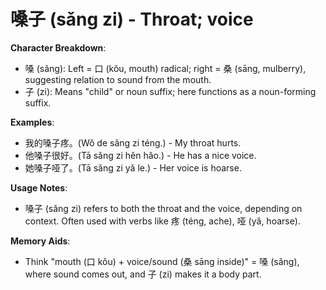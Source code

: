 # **嗓子 (sǎng zi) - Throat; voice**

**Character Breakdown**:  
- 嗓 (sǎng): Left = 口 (kǒu, mouth) radical; right = 桑 (sāng, mulberry), suggesting relation to sound from the mouth.  
- 子 (zi): Means "child" or noun suffix; here functions as a noun-forming suffix.

**Examples**:  
- 我的嗓子疼。(Wǒ de sǎng zi téng.) - My throat hurts.  
- 他嗓子很好。(Tā sǎng zi hěn hǎo.) - He has a nice voice.  
- 她嗓子哑了。(Tā sǎng zi yǎ le.) - Her voice is hoarse.

**Usage Notes**:  
- 嗓子 (sǎng zi) refers to both the throat and the voice, depending on context. Often used with verbs like 疼 (téng, ache), 哑 (yǎ, hoarse).

**Memory Aids**:  
- Think "mouth (口 kǒu) + voice/sound (桑 sāng inside)" = 嗓 (sǎng), where sound comes out, and 子 (zi) makes it a body part.